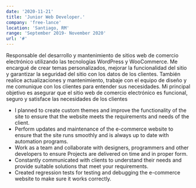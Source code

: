 ```yaml
---
date: '2020-11-21'
title: 'Junior Web Developer.'
company: 'free-lance'
location: 'Santiago, RM'
range: 'September 2019- November 2020'
url: '#'
---
```


Responsable del desarrollo y mantenimiento de sitios web de comercio electrónico utilizando las tecnologías
WordPress y WooCommerce. Me encargué de crear temas personalizados, mejorar la funcionalidad del sitio
y garantizar la seguridad del sitio con los datos de los clientes. También realice actualizaciones y mantenimiento, trabaje con el equipo de diseño y me comunique con los clientes para entender sus necesidades. Mi principal objetivo es asegurar que el sitio web de comercio electrónico es funcional, seguro y satisface las necesidades de los clientes

- I planned to create custom themes and improve the functionality of the site to ensure that
the website meets the requirements and needs of the client.
- Perform updates and maintenance of the e-commerce website to ensure that
the site runs smoothly and is always up to date with automation programs.
- Work as a team and collaborate with designers, programmers and other developers to ensure
Projects are delivered on time and in proper form.
- Constantly communicated with clients to understand their needs and provide
suitable solutions that meet your requirements.
- Created regression tests for testing and debugging the e-commerce website
to make sure it works correctly.
